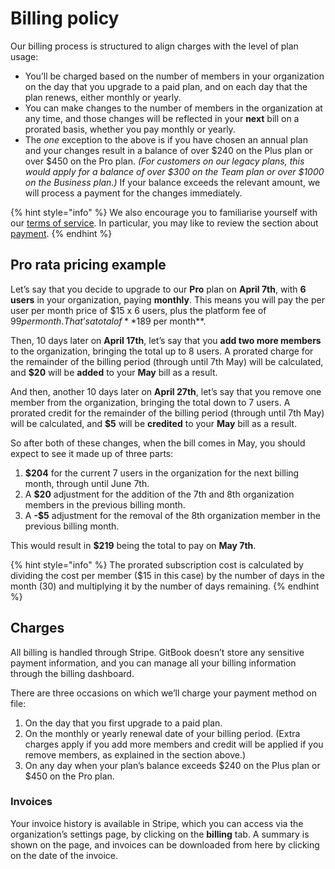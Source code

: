 # Billing policy

Our billing process is structured to align charges with the level of plan usage:

* You’ll be charged based on the number of members in your organization on the day that you upgrade to a paid plan, and on each day that the plan renews, either monthly or yearly.
* You can make changes to the number of members in the organization at any time, and those changes will be reflected in your **next** bill on a prorated basis, whether you pay monthly or yearly.
* The _one_ exception to the above is if you have chosen an annual plan and your changes result in a balance of over $240 on the Plus plan or over $450 on the Pro plan. _(For customers on our legacy plans, this would apply for a balance of over $300 on the Team plan or over $1000 on the Business plan.)_ If your balance exceeds the relevant amount, we will process a payment for the changes immediately.

{% hint style="info" %}
We also encourage you to familiarise yourself with our [terms of service](https://gitbook.com/docs/policies/terms). In particular, you may like to review the section about [payment](https://gitbook.com/docs/policies/terms#id-3.-payment-terms).
{% endhint %}

## Pro rata pricing example

Let’s say that you decide to upgrade to our **Pro** plan on **April 7th**, with **6 users** in your organization, paying **monthly**. This means you will pay the per user per month price of $15 x 6 users, plus the platform fee of $99 per month. That’s a total of **$189 per month**.

Then, 10 days later on **April 17th**, let’s say that you **add two more members** to the organization, bringing the total up to 8 users. A prorated charge for the remainder of the billing period (through until 7th May) will be calculated, and **$20** will be **added** to your **May** bill as a result.

And then, another 10 days later on **April 27th**, let’s say that you remove one member from the organization, bringing the total down to 7 users. A prorated credit for the remainder of the billing period (through until 7th May) will be calculated, and **$5** will be **credited** to your **May** bill as a result.

So after both of these changes, when the bill comes in May, you should expect to see it made up of three parts:

1. **$204** for the current 7 users in the organization for the next billing month, through until June 7th.
2. A **$20** adjustment for the addition of the 7th and 8th organization members in the previous billing month.
3. A **-$5** adjustment for the removal of the 8th organization member in the previous billing month.

This would result in **$219** being the total to pay on **May 7th**.

{% hint style="info" %}
The prorated subscription cost is calculated by dividing the cost per member ($15 in this case) by the number of days in the month (30) and multiplying it by the number of days remaining.
{% endhint %}

## Charges

All billing is handled through Stripe. GitBook doesn’t store any sensitive payment information, and you can manage all your billing information through the billing dashboard.

There are three occasions on which we’ll charge your payment method on file:

1. On the day that you first upgrade to a paid plan.
2. On the monthly or yearly renewal date of your billing period. (Extra charges apply if you add more members and credit will be applied if you remove members, as explained in the section above.)
3. On any day when your plan’s balance exceeds $240 on the Plus plan or $450 on the Pro plan.

### Invoices

Your invoice history is available in Stripe, which you can access via the organization’s settings page, by clicking on the **billing** tab. A summary is shown on the page, and invoices can be downloaded from here by clicking on the date of the invoice.
